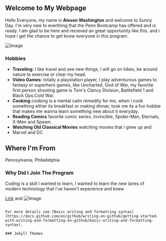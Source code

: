 ## Welcome to My Webpage
Hello Everyone, my name is **Aisson Washington** and welcome to Sunny Day. I'm very new to everthing that the Penn Bootcamp has offered and is ready. I am glad to be here and recieved an great opportunity like this. and i hope i get the chance to get know everyone in this program. 

![Image](src)

### Hobbies 
- **Traveling:** I like travel and see new things, I will go on hikes, be around nature to exercise or clear my head.
- **Video Games:** totally a playstation player, I play adventurous games to fantasy or superhero games, like Uncharted, God of War, my favorite first person shooting game is Tom's Clancy Division, Battlefield 1 and Black Ops:Cold War.
- **Cooking** cooking is a mental calm remedity for me, when i cook something either its breakfast or making dinner, took me its a fun hobbie that makes me wanna learn something new about it everyday.
- **Reading Comics** favorite comic series, Invincible, Spider-Man, Eternals, X-Men and Spawn.
- **Watching Old Classical Movies** watching movies that i grew up and 
- Marvel and DC

## Where I'm From

Pennsylvania, Philadelphia 

### Why Did I Join The Program
Coding is a skill I wanted to learn, I wanted to learn the new lanes of modern technology that i've haven't experience and knew 



[Link](url) and ![Image](src)
```

For more details see [Basic writing and formatting syntax](https://docs.github.com/en/github/writing-on-github/getting-started-with-writing-and-formatting-on-github/basic-writing-and-formatting-syntax).

### Jekyll Themes


